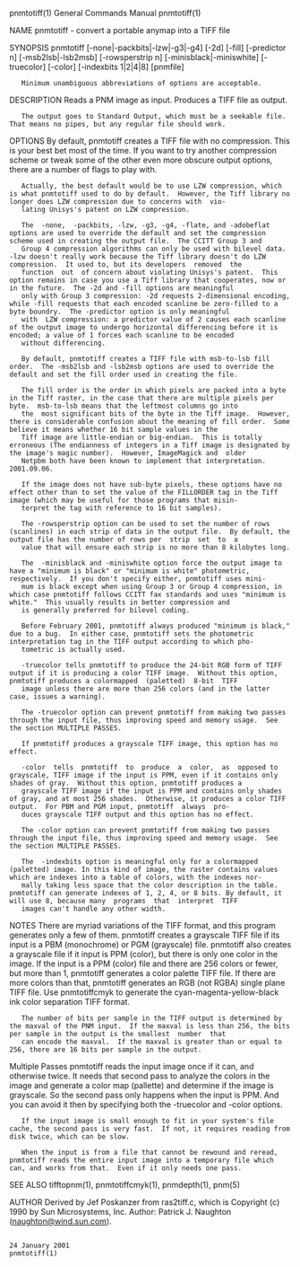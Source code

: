 pnmtotiff(1)                                                                            General Commands Manual                                                                           pnmtotiff(1)

NAME
       pnmtotiff - convert a portable anymap into a TIFF file

SYNOPSIS
       pnmtotiff [-none|-packbits|-lzw|-g3|-g4] [-2d] [-fill] [-predictor n] [-msb2lsb|-lsb2msb] [-rowsperstrip n] [-minisblack|-miniswhite] [-truecolor] [-color] [-indexbits 1|2|4|8] [pnmfile]

       Minimum unambiguous abbreviations of options are acceptable.

DESCRIPTION
       Reads a PNM image as input.  Produces a TIFF file as output.

       The output goes to Standard Output, which must be a seekable file.  That means no pipes, but any regular file should work.

OPTIONS
       By  default,  pnmtotiff  creates  a TIFF file with no compression.  This is your best bet most of the time.  If you want to try another compression scheme or tweak some of the other even more
       obscure output options, there are a number of flags to play with.

       Actually, the best default would be to use LZW compression, which is what pnmtotiff used to do by default.  However, the Tiff library no longer does LZW compression due to concerns with  vio‐
       lating Unisys's patent on LZW compression.

       The  -none,  -packbits, -lzw, -g3, -g4, -flate, and -adobeflat options are used to override the default and set the compression scheme used in creating the output file.  The CCITT Group 3 and
       Group 4 compression algorithms can only be used with bilevel data.  -lzw doesn't really work because the Tiff library doesn't do LZW compression.  It used to, but its developers  removed  the
       function  out  of concern about violating Unisys's patent.  This option remains in case you use a Tiff library that cooperates, now or in the future.  The -2d and -fill options are meaningful
       only with Group 3 compression: -2d requests 2-dimensional encoding, while -fill requests that each encoded scanline be zero-filled to a byte boundry.  The -predictor option is only meaningful
       with  LZW compression: a predictor value of 2 causes each scanline of the output image to undergo horizontal differencing before it is encoded; a value of 1 forces each scanline to be encoded
       without differencing.

       By default, pnmtotiff creates a TIFF file with msb-to-lsb fill order.  The -msb2lsb and -lsb2msb options are used to override the default and set the fill order used in creating the file.

       The fill order is the order in which pixels are packed into a byte in the Tiff raster, in the case that there are multiple pixels per byte.  msb-to-lsb means that the leftmost columns go into
       the  most significant bits of the byte in the Tiff image.  However, there is considerable confusion about the meaning of fill order.  Some believe it means whether 16 bit sample values in the
       Tiff image are little-endian or big-endian.  This is totally erroneous (The endianness of integers in a Tiff image is designated by the image's magic number).  However, ImageMagick and  older
       Netpbm both have been known to implement that interpretation.  2001.09.06.

       If the image does not have sub-byte pixels, these options have no effect other than to set the value of the FILLORDER tag in the Tiff image (which may be useful for those programs that misin‐
       terpret the tag with reference to 16 bit samples).

       The -rowsperstrip option can be used to set the number of rows (scanlines) in each strip of data in the output file.  By default, the output file has the number of rows per  strip  set  to  a
       value that will ensure each strip is no more than 8 kilobytes long.

       The  -minisblack and -miniswhite option force the output image to have a "minimum is black" or "minimum is white" photometric, respectively.  If you don't specify either, pnmtotiff uses mini‐
       mum is black except when using Group 3 or Group 4 compression, in which case pnmtotiff follows CCITT fax standards and uses "minimum is white."  This usually results in better compression and
       is generally preferred for bilevel coding.

       Before February 2001, pnmtotiff always produced "minimum is black," due to a bug.  In either case, pnmtotiff sets the photometric interpretation tag in the TIFF output according to which pho‐
       tometric is actually used.

       -truecolor tells pnmtotiff to produce the 24-bit RGB form of TIFF output if it is producing a color TIFF image.  Without this option, pnmtotiff produces a colormapped  (paletted)  8-bit  TIFF
       image unless there are more than 256 colors (and in the latter case, issues a warning).

       The -truecolor option can prevent pnmtotiff from making two passes through the input file, thus improving speed and memory usage.  See the section MULTIPLE PASSES.

       If pnmtotiff produces a grayscale TIFF image, this option has no effect.

       -color  tells  pnmtotiff  to  produce  a  color,  as  opposed to grayscale, TIFF image if the input is PPM, even if it contains only shades of gray.  Without this option, pnmtotiff produces a
       grayscale TIFF image if the input is PPM and contains only shades of gray, and at most 256 shades.  Otherwise, it produces a color TIFF output.  For PBM and PGM input, pnmtotiff  always  pro‐
       duces grayscale TIFF output and this option has no effect.

       The -color option can prevent pnmtotiff from making two passes through the input file, thus improving speed and memory usage.  See the section MULTIPLE PASSES.

       The  -indexbits option is meaningful only for a colormapped (paletted) image. In this kind of image, the raster contains values which are indexes into a table of colors, with the indexes nor‐
       mally taking less space that the color description in the table. pnmtotiff can generate indexes of 1, 2, 4, or 8 bits. By default, it will use 8, because many  programs  that  interpret  TIFF
       images can't handle any other width.

NOTES
       There  are  myriad variations of the TIFF format, and this program generates only a few of them.  pnmtotiff creates a grayscale TIFF file if its input is a PBM (monochrome) or PGM (grayscale)
       file.  pnmtotiff also creates a grayscale file if it input is PPM (color), but there is only one color in the image.  If the input is a PPM (color) file and there are 256 colors or fewer, but
       more  than  1, pnmtotiff generates a color palette TIFF file.  If there are more colors than that, pnmtotiff generates an RGB (not RGBA) single plane TIFF file.  Use pnmtotiffcmyk to generate
       the cyan-magenta-yellow-black ink color separation TIFF format.

       The number of bits per sample in the TIFF output is determined by the maxval of the PNM input.  If the maxval is less than 256, the bits per sample in the output is the smallest  number  that
       can encode the maxval.  If the maxval is greater than or equal to 256, there are 16 bits per sample in the output.

   Multiple Passes
       pnmtotiff  reads  the  input  image once if it can, and otherwise twice.  It needs that second pass to analyze the colors in the image and generate a color map (pallette) and determine if the
       image is grayscale.  So the second pass only happens when the input is PPM.  And you can avoid it then by specifying both the -truecolor and -color options.

       If the input image is small enough to fit in your system's file cache, the second pass is very fast.  If not, it requires reading from disk twice, which can be slow.

       When the input is from a file that cannot be rewound and reread, pnmtotiff reads the entire input image into a temporary file which can, and works from that.  Even if it only needs one pass.

SEE ALSO
       tifftopnm(1), pnmtotiffcmyk(1), pnmdepth(1), pnm(5)

AUTHOR
       Derived by Jef Poskanzer from ras2tiff.c, which is Copyright (c) 1990 by Sun Microsystems, Inc.  Author: Patrick J. Naughton (naughton@wind.sun.com).

                                                                                            24 January 2001                                                                               pnmtotiff(1)
